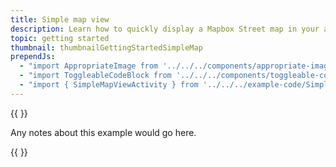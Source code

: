 ```yaml
---
title: Simple map view
description: Learn how to quickly display a Mapbox Street map in your app.
topic: getting started
thumbnail: thumbnailGettingStartedSimpleMap
prependJs:
  - "import AppropriateImage from '../../../components/appropriate-image'"
  - "import ToggleableCodeBlock from '../../../components/toggleable-code-block'"
  - "import { SimpleMapViewActivity } from '../../../example-code/SimpleMapViewActivity.js'"
---
```


{{
  <AppropriateImage 
    imageId="exampleSimpleMapView"
  />
}}


Any notes about this example would go here. 

{{
  <ToggleableCodeBlock 
    codeSnippet={SimpleMapViewActivity}
  />
}}
